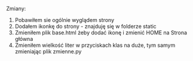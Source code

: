 Zmiany:
1. Pobawiłem sie ogólnie wyglądem strony
2. Dodałem ikonkę do strony - znajduję się w folderze static
3. Zmieniłem plik base.html żeby dodać ikonę i zmienić HOME na Strona główna
4. Zmieniłem wielkość liter w przyciskach klas na duże, tym samym zmieniając plik zmienne.py
